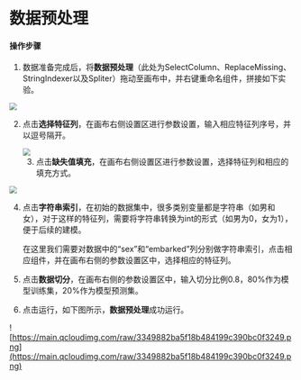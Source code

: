 # 数据预处理


#### 操作步骤

1. 数据准备完成后，将**数据预处理**（此处为SelectColumn、ReplaceMissing、StringIndexer以及Spliter）拖动至画布中，并右键重命名组件，拼接如下实验。

<img src="https://main.qcloudimg.com/raw/82f3ab3c7de6b65d18d66a4117edc2ef.png" style="zoom:80%">

   2. 点击**选择特征列**，在画布右侧设置区进行参数设置，输入相应特征列序号，并以逗号隔开。

      <img src="https://main.qcloudimg.com/raw/6627141a945f6c9961c4cb0f08c8cf4a.png" style="zoom:80%">
        
      3. 点击**缺失值填充**，在画布右侧设置区进行参数设置，选择特征列和相应的填充方式。

<img src="https://main.qcloudimg.com/raw/76126426184526fa2857dd5c03d7cef3.png" style="zoom:80%">
    
4. 点击**字符串索引**，在初始的数据集中，很多类别变量都是字符串（如男和女），对于这样的特征列，需要将字符串转换为int的形式（如男为0，女为1），便于后续的建模。 

   在这里我们需要对数据中的“sex”和“embarked”列分别做字符串索引，点击相应组件，并在画布右侧的参数设置区中，选择相应的特征列。    
5. 点击**数据切分**，在画布右侧的参数设置区中，输入切分比例0.8，80%作为模型训练集，20%作为模型预测集。
  
6. 点击运行，如下图所示，**数据预处理**成功运行。
  
![https://main.qcloudimg.com/raw/3349882ba5f18b484199c390bc0f3249.png](https://main.qcloudimg.com/raw/3349882ba5f18b484199c390bc0f3249.png)



